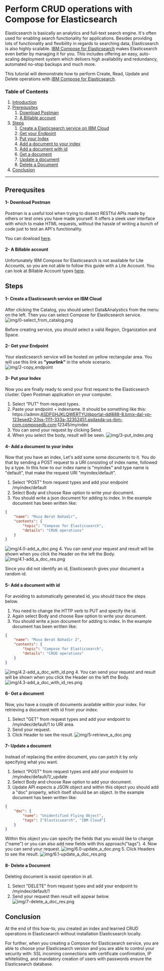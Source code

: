 <a name="intro"></a> Perform CRUD operations with Compose for Elasticsearch
==

Elasticsearch is basically an analytics and full-text search engine. It's often used for enabling search functionality for applications. Besides providing lots of functionality and flexibility in regards to searching data, Elasticsearch is also highly scalable. [IBM Compose for Elasticsearch](https://www.ibm.com/cloud/compose/elasticsearch) makes Elasticsearch even better by managing it for you. This includes offering an easy, auto-scaling deployment system which delivers high availability and redundancy, automated no-stop backups and much more.

This tutorial will demonstrate how to perform Create, Read, Update and Delete operations with [IBM Compose for Elasticsearch](https://www.ibm.com/cloud/compose/elasticsearch).

### Table of Contents
1. [Introduction](#intro)
2. [Prerequsites](#preq) 
	1. [Download Postman](#preq1)
	2. [A Billable account](#preq2)
3. [Steps](#steps)
	1. [Create a Elasticsearch service on IBM Cloud](#create-service)
	2. [Get your Endpoint](#get-link)
	3. [Put your Index](#put-index)
	4. [Add a document to your index](#add-doc)
	5. [Add a document with id](#add-doc-id)
	6. [Get a document](#get-doc)
	7. [Update a document](#update-doc)
	8. [Delete a Document](#delete-doc)
4. [Conclusion](#conclusion)

----------


<a name="preq"></a> Prerequsites
-------------

#### <a name="preq1"></a> 1- Download Postman
Postman is a useful tool when trying to dissect RESTful APIs made by others or test ones you have made yourself. It offers a sleek user interface with which to make HTML requests, without the hassle of writing a bunch of code just to test an API's functionality.

You can dowload [here](https://www.getpostman.com/).


#### <a name="preq2"></a> 2- A Billable account 
Unfortunately IBM Compose for Elasticsearch is not available for Lite Accounts, so you are not able to follow this guide with a Lite Account. 
You can look at Billable Account types [here](https://console.bluemix.net/docs/pricing/billable.html).

<a name="steps"></a> Steps
-------------

#### <a name="create-service"></a> 1- Create a Elasticsearch service on IBM Cloud
After clicking the Catalog, you should select Data&Analystics from the menu on the left. Then you can select Compose for Elasticsearch service.
![img/0-select_from_catalog.png]()

Before creating service, you should select a valid Region, Organization and Space.
  
#### <a name="get-link"></a> 2- Get your Endpoint
Your elasticsearch service will be hosted on yellow rectangular area. You will use this link as **"yourlink"** in the whole scenario.
![img/2-copy_endpoint]()

#### <a name="put-index"></a> 3- Put your Index
Now you are finally ready to send your first request to the Elasticsearch cluster.
Open Postman application on your computer.
1. Select "PUT" from request types.
2. Paste your endpoint + indexname. It should be something like this:
https://admin:ASDFGHJKLQWERTYU@portal-ddl888-8.bmix-dal-yp-123esed2-23ss-1111-333a-32352451.asdasda-us-ibm-com.composedb.com:12345/myindex
3. You can send your request by clicking Send.
4. When you select the body, result will be seen.
![img/3-put_index.png]()

#### <a name="add-doc"></a> 4- Add a document to your index
Now that you have an index, Let's add some some documents to it. You do that by sending a POST request to a URI consisting of index name, followed by a type. In this how-to our index name is "myindex" and type name is "default", that make the request URI "myindex/default".
1. Select "POST" from request types and add your endpoint /myindex/default
2. Select Body and choose Raw option to write your document.
3. You should write a json document for adding to index. In the example document has been written like:
```json
{
	"name": "Musa Berat Bahadir",
	"contents": {
		"topic": "Compose for Elasticsearch",
		"details": "CRUD operations"
	}
}
``` 
![img/4.0-add_a_doc.png]()
4. You can send your request and result will be shown when you click the Header on the left the Body.
![img/4.1-add_a_doc_res.png]()

Since you did not identify an id, Elasticsearch gives your document a random id.

#### <a name="add-doc-id"></a> 5- Add a document with id
For avoiding to automatically generated id, you should trace the steps below.
1. You need to change the HTTP verb to PUT and specify the id.
2. Again select Body and choose Raw option to write your document.
3. You should write a json document for adding to index. In the example document has been written like: 
```json
{
	"name": "Musa Berat Bahadir 2",
	"contents": {
		"topic": "Compose for Elasticsearch",
		"details": "CRUD operations"
	}
}
```
![img/4.2-add_a_doc_with_id.png]()
4. You can send your request and result will be shown when you click the Header on the left the Body.
![img/4.3-add_a_doc_with_id_res.png]()

#### <a name="get-doc"></a> 6- Get a document
Now, you have a couple of documents available within your index. For retrieving a document with id from your index:
1. Select "GET" from request types and add your endpoint to /myindex/default/1 to URI area.
2. Send your request.
3. Click Header to see the result.
![img/5-retrieve_a_doc.png]()

#### <a name="update-doc"></a> 7- Update a document
Instead of replacing the entire document, you can patch it by only specifying what you want.
1. Select "POST" from request types and add your endpoint to /myindex/default/1/_update
2. Select Body and choose Raw option to add your document.
3. Update API expects a JSON object and within this object you should add a "doc" property, which itself should be an object. In the example document has been written like: 
```json
{
	"doc": {
		"name": "Unidentified Flying Object",
		"tags": ["Elasticsearch", "IBM Cloud"]
	}
}
```
Within this object you can specify the fields that you would like to change ("name") or you can also add new fields with this approach("tags").
4. Now you can send your request.
![img/6.0-update_a_doc.png]()
5. Click Headers to see the result.
![img/6.1-update_a_doc_res.png]()

#### <a name="delete-doc"></a> 8- Delete a Document
Deleting document is easist operation in all.
1. Select "DELETE" from request types and add your endpoint to /myindex/default/1
2. Send your request then result will appear below.
![img/7-delete_a_doc_res.png]()

<a name="conclusion"></a> Conclusion
------
At the end of this how-to, you created an index and learned CRUD operations in Elasticsearch without installation Elasticsearch locally. 

For further, when you creating a Compose for Elasticsearch service, you are able to choose your Elasticsearch version and you are able to control your security with:
SSL incoming connections with certificate confirmation, IP whitelisting, and mandatory creation of users with passwords ensure the Elasticsearch database.
